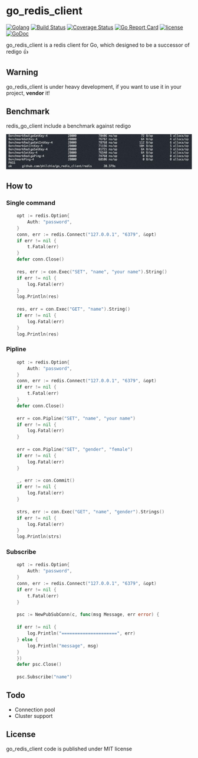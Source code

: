 # go_redis_client

[![Golang](https://img.shields.io/badge/Language-Go-green.svg?style=flat)](https://golang.org)
[![Build Status](https://travis-ci.org/philchia/go_redis_client.svg?branch=master)](https://travis-ci.org/philchia/go_redis_client)
[![Coverage Status](https://coveralls.io/repos/github/philchia/go_redis_client/badge.svg?branch=dev)](https://coveralls.io/github/philchia/go_redis_client?branch=dev)
[![Go Report Card](https://goreportcard.com/badge/github.com/philchia/go_redis_client)](https://goreportcard.com/report/github.com/philchia/go_redis_client)
[![license](https://img.shields.io/github/license/mashape/apistatus.svg)](https://opensource.org/licenses/MIT)
[![GoDoc](https://godoc.org/github.com/philchia/go_redis_client/redis?status.svg)](https://godoc.org/github.com/philchia/go_redis_client/redis)

go_redis_client is a redis client for Go, which designed to be a successor of redigo 👍

## Warning

go_redis_client is under heavy development, if you want to use it in your project, **vendor** it!

## Benchmark

redis_go_client include a benchmark against redigo

![Benchmark with redigo](./assets/bench.jpg)

## How to

### Single command

```go
    opt := redis.Option{
        Auth: "password",
    }
    conn, err := redis.Connect("127.0.0.1", "6379", &opt)
    if err != nil {
        t.Fatal(err)
    }
    defer conn.Close()

    res, err := con.Exec("SET", "name", "your name").String()
    if err != nil {
        log.Fatal(err)
    }
    log.Println(res)

    res, err = con.Exec("GET", "name").String()
    if err != nil {
        log.Fatal(err)
    }
    log.Println(res)
```

### Pipline

```go
    opt := redis.Option{
        Auth: "password",
    }
    conn, err := redis.Connect("127.0.0.1", "6379", &opt)
    if err != nil {
        t.Fatal(err)
    }
    defer conn.Close()

    err = con.Pipline("SET", "name", "your name")
    if err != nil {
        log.Fatal(err)
    }

    err = con.Pipline("SET", "gender", "female")
    if err != nil {
        log.Fatal(err)
    }

    _, err := con.Commit()
    if err != nil {
        log.Fatal(err)
    }

    strs, err := con.Exec("GET", "name", "gender").Strings()
    if err != nil {
        log.Fatal(err)
    }
	log.Println(strs)

```

### Subscribe

```go
    opt := redis.Option{
        Auth: "password",
    }
    conn, err := redis.Connect("127.0.0.1", "6379", &opt)
    if err != nil {
        t.Fatal(err)
    }

    psc := NewPubSubConn(c, func(msg Message, err error) {

    if err != nil {
        log.Println("=====================", err)
    } else {
        log.Println("message", msg)
    }
    })
    defer psc.Close()

    psc.Subscribe("name")
```

## Todo

* Connection pool
* Cluster support

## License

go_redis_client code is published under MIT license